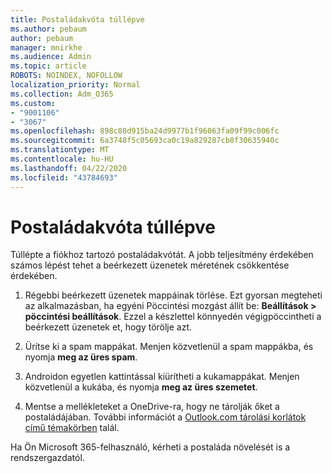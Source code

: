 ```yaml
---
title: Postaládakvóta túllépve
ms.author: pebaum
author: pebaum
manager: mnirkhe
ms.audience: Admin
ms.topic: article
ROBOTS: NOINDEX, NOFOLLOW
localization_priority: Normal
ms.collection: Adm_O365
ms.custom:
- "9001106"
- "3067"
ms.openlocfilehash: 898c80d915ba24d9977b1f96063fa09f99c006fc
ms.sourcegitcommit: 6a3748f5c05693ca0c19a829287cb8f30635940c
ms.translationtype: MT
ms.contentlocale: hu-HU
ms.lasthandoff: 04/22/2020
ms.locfileid: "43784693"
---
```

# <a name="mailbox-quota-exceeded"></a>Postaládakvóta túllépve

Túllépte a fiókhoz tartozó postaládakvótát. A jobb teljesítmény érdekében számos lépést tehet a beérkezett üzenetek méretének csökkentése érdekében.

1. Régebbi beérkezett üzenetek mappáinak törlése. Ezt gyorsan megteheti az alkalmazásban, ha egyéni Pöccintési mozgást állít be: **Beállítások > pöccintési beállítások**. Ezzel a készlettel könnyedén végigpöccintheti a beérkezett üzenetek et, hogy törölje azt.

2. Ürítse ki a spam mappákat. Menjen közvetlenül a spam mappákba, és nyomja **meg az üres spam**.

3. Androidon egyetlen kattintással kiürítheti a kukamappákat. Menjen közvetlenül a kukába, és nyomja **meg az üres szemetet**. 

4. Mentse a mellékleteket a OneDrive-ra, hogy ne tárolják őket a postaládájában. További információt a [Outlook.com tárolási korlátok című témakörben](https://support.office.com/article/storage-limits-in-outlook-com-7ac99134-69e5-4619-ac0b-2d313bba5e9e) talál. 

Ha Ön Microsoft 365-felhasználó, kérheti a postaláda növelését is a rendszergazdatól.